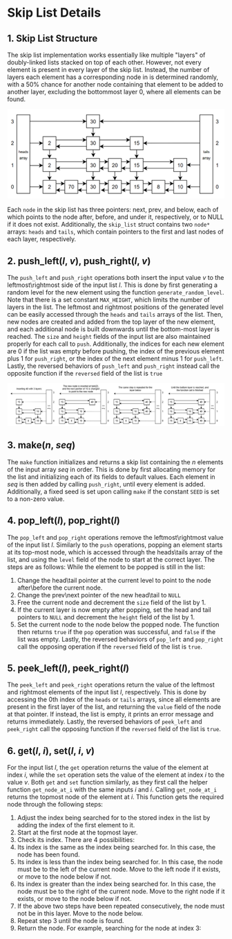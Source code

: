 # Skip List Details
## 1. Skip List Structure
The skip list implementation works essentially like multiple "layers" of doubly-linked lists stacked on top of each other. However, not every element is present in every layer of the skip list. Instead,
the number of layers each element has a corresponding node in is determined randomly, with a 50% chance for another node containing that element to be added to another layer, excluding the bottommost layer 0, where all elements can be found.

![Example of a skip list](/images/skip_list_example.png)

Each `node` in the skip list has three pointers: next, prev, and below, each of which points to the node after, before, and under it, respectively, or to NULL if it does not exist. Additionally, the `skip_list` struct contains two `node*` arrays:
`heads` and `tails`, which contain pointers to the first and last nodes of each layer, respectively.

## 2. push_left(*l*, *v*), push_right(*l*, *v*)
The `push_left` and `push_right` operations both insert the input value *v* to the leftmost\rightmost side of the input list *l*. This is done by first generating a random level for the new element using the function
`generate_random_level`. Note that there is a set constant `MAX_HEIGHT`, which limits the number of layers in the list. The leftmost and rightmost positions of the generated level can be easily accessed through the `heads` and `tails` arrays of the list. Then, new nodes are created and added from the top layer
of the new element, and each additional node is built downwards until the bottom-most layer is reached. The `size` and `height` fields of the input list are also maintained properly for each call to `push`. Additionally, the indices for each new
element are 0 if the list was empty before pushing, the index of the previous element plus 1 for `push_right`, or the index of the next element minus 1 for `push_left`. Lastly, the reversed behaviors of `push_left` and `push_right` instead call the opposite function if the `reversed` field of the list is `true`

![Example of the push operation](/images/push_right_example.png)

## 3. make(*n*, *seq*)
The `make` function initializes and returns a skip list containing the *n* elements of the input array *seq* in order. This is done by first allocating memory for the list and initializing each of its fields to default values. 
Each element in *seq* is then added by calling `push_right`, until every element is added. Additionally, a fixed seed is set upon calling `make` if the constant `SEED` is set to a non-zero value.

## 4. pop_left(*l*), pop_right(*l*)
The `pop_left` and `pop_right` operations remove the leftmost\rightmost value of the input list *l*. Similarly to the `push` operations, popping an element starts at its top-most node, which is accessed through the
heads\tails array of the list, and using the `level` field of the node to start at the correct layer. The steps are as follows:
While the element to be popped is still in the list:
1. Change the head\tail pointer at the current level to point to the node after\before the current node.
2. Change the prev\next pointer of the new head\tail to `NULL`
3. Free the current node and decrement the `size` field of the list by 1.
4. If the current layer is now empty after popping, set the head and tail pointers to `NULL` and decrement the `height` field of the list by 1.
5. Set the current node to the node below the popped node.
The function then returns `true` if the `pop` operation was successful, and `false` if the list was empty. Lastly, the reversed behaviors of `pop_left` and `pop_right` call the opposing operation if the `reversed` field of the list is `true`.

## 5. peek_left(*l*), peek_right(*l*)
The `peek_left` and `peek_right` operations return the value of the leftmost and rightmost elements of the input list $l$, respectively. This is done by accessing the 0th index of the `heads` or `tails` arrays, since all elements
are present in the first layer of the list, and returning the `value` field of the node at that pointer. If instead, the list is empty, it prints an error message and returns immediately. Lastly, the reversed behaviors of `peek_left` and `peek_right` call the opposing function if the `reversed` field of the list is `true`.

## 6. get(*l*, *i*), set(*l*, *i*, *v*)
For the input list *l*, the `get` operation returns the value of the element at index *i*, while the `set` operation sets the value of the element at index *i* to the value *v*. Both `get` and `set` function similarly, as they first call the helper function `get_node_at_i` with the same inputs *i* and *i*. Calling `get_node_at_i`
returns the topmost node of the element at *i*. This function gets the required node through the following steps:
1. Adjust the index being searched for to the stored index in the list by adding the index of the first element to it.
2. Start at the first node at the topmost layer.
3. Check its index. There are 4 possibilities:
  1. Its index is the same as the index being searched for. In this case, the node has been found.
  2. Its index is less than the index being searched for. In this case, the node must be to the left of the current node. Move to the left node if it exists, or move to the node below if not.
  3. Its index is greater than the index being searched for. In this case, the node must be to the right of the current node. Move to the right node if it exists, or move to the node below if not.
  4. If the above two steps have been repeated consecutively, the node must not be in this layer. Move to the node below.
5. Repeat step 3 until the node is found.
6. Return the node.
For example, searching for the node at index 3: 
